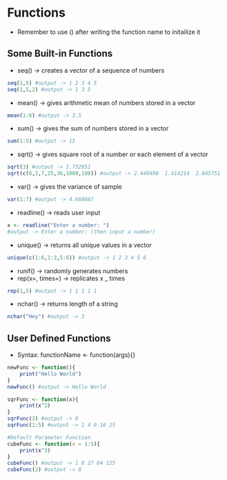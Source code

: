 # Functions
- Remember to use () after writing the function name to initailize it
## Some Built-in Functions
- seq() -> creates a vector of a sequence of numbers
```r
seq(1,5) #output -> 1 2 3 4 5
seq(1,5,2) #output -> 1 3 5
```
- mean() -> gives arithmetic mean of numbers stored in a vector
```r
mean(1:6) #output -> 3.5
```
- sum() -> gives the sum of numbers stored in a vector
```r
sum(1:5) #output -> 15
```
- sqrt() -> gives square root of a number or each element of a vector
```r
sqrt(3) #output -> 1.732051
sqrt(c(6,2,7,25,36,1000,100)) #output -> 2.449490  1.414214  2.645751  5.000000  6.000000 31.622777 10.000000
```
- var() -> gives the variance of sample
```r
var(1:7) #output -> 4.666667
```
- readline() -> reads user input
```r
x <- readline("Enter a number: ")
#output -> Enter a number: (then input a number)
```
- unique() -> returns all unique values in a vector
```r
unique(c(1:6,1:3,5:6)) #output -> 1 2 3 4 5 6
```
- runif() -> randomly generates numbers
- rep(x=, times=) -> replicates x _ times
```r
rep(1,5) #output -> 1 1 1 1 1
```
- nchar() -> returns length of a string
```r
nchar("Hey") #output -> 3
```

## User Defined Functions
- Syntax: functionName <- function(args){}
```r
newFunc <- function(){
    print("Hello World")
}
newFunc() #output -> Hello World

sqrFunc <- function(x){
    print(x^2)
}
sqrFunc(3) #output -> 9
sqrFunc(1:5) #output -> 1 4 9 16 25

#Default Parameter Function
cubeFunc <- function(x = 1:5){
    print(x^3)
}
cubeFunc() #output -> 1 8 27 64 125
cubeFunc(2) #output -> 8
```